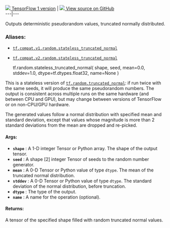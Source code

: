 [ ![](https://tensorflow.google.cn/images/tf_logo_32px.png) TensorFlow 1
version](/versions/r1.15/api_docs/python/tf/random/stateless_truncated_normal)
|  [ ![](https://tensorflow.google.cn/images/GitHub-Mark-32px.png) View source
on GitHub
](https://github.com/tensorflow/tensorflow/blob/r2.0/tensorflow/python/ops/stateless_random_ops.py#L144-L186)  
---|---  
  
Outputs deterministic pseudorandom values, truncated normally distributed.

### Aliases:

  * [`tf.compat.v1.random.stateless_truncated_normal`](/api_docs/python/tf/random/stateless_truncated_normal)
  * [`tf.compat.v2.random.stateless_truncated_normal`](/api_docs/python/tf/random/stateless_truncated_normal)

    
    
    tf.random.stateless_truncated_normal(
        shape,
        seed,
        mean=0.0,
        stddev=1.0,
        dtype=tf.dtypes.float32,
        name=None
    )
    

This is a stateless version of
[`tf.random.truncated_normal`](https://tensorflow.google.cn/api_docs/python/tf/random/truncated_normal):
if run twice with the same seeds, it will produce the same pseudorandom
numbers. The output is consistent across multiple runs on the same hardware
(and between CPU and GPU), but may change between versions of TensorFlow or on
non-CPU/GPU hardware.

The generated values follow a normal distribution with specified mean and
standard deviation, except that values whose magnitude is more than 2 standard
deviations from the mean are dropped and re-picked.

#### Args:

  * **`shape`** : A 1-D integer Tensor or Python array. The shape of the output tensor.
  * **`seed`** : A shape [2] integer Tensor of seeds to the random number generator.
  * **`mean`** : A 0-D Tensor or Python value of type `dtype`. The mean of the truncated normal distribution.
  * **`stddev`** : A 0-D Tensor or Python value of type `dtype`. The standard deviation of the normal distribution, before truncation.
  * **`dtype`** : The type of the output.
  * **`name`** : A name for the operation (optional).

#### Returns:

A tensor of the specified shape filled with random truncated normal values.

